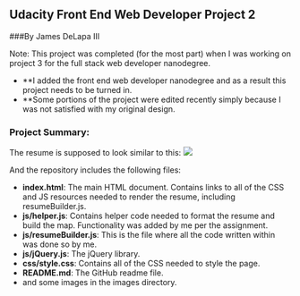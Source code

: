 ## Udacity Front End Web Developer Project 2
###By James DeLapa III

Note: This project was completed (for the most part) when I was working on project 3 for the full stack web developer nanodegree.
* **I added the front end web developer nanodegree and as a result this project needs to be turned in.
* **Some portions of the project were edited recently simply because I was not satisfied with my original design.

###

### Project Summary:
The resume is supposed to look similar to this:
![](http://i.imgur.com/pWU1Xbl.png)

And the repository includes the following files:

* **index.html**: The main HTML document. Contains links to all of the CSS and JS resources needed to render the resume, including resumeBuilder.js.
* **js/helper.js**: Contains helper code needed to format the resume and build the map. Functionality was added by me per the assignment.
* **js/resumeBuilder.js**: This is the file where all the code written within was done so by me.
* **js/jQuery.js**: The jQuery library.
* **css/style.css**: Contains all of the CSS needed to style the page.
* **README.md**:
The GitHub readme file.
* and some images in the images directory.
